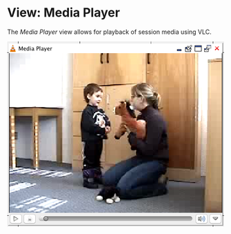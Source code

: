 # View: Media Player

The *Media Player* view allows for playback of session media using VLC.

![../images/EditorView_MediaPlayer.png](../images/EditorView_MediaPlayer.png)
